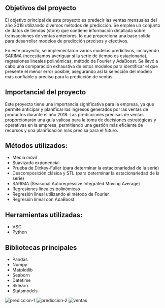 ## Objetivos del proyecto
El objetivo principal de este proyecto es predecir las ventas mensuales del año 2018 utilizando diversos métodos de predicción. Se emplea un conjunto de datos de tiendas (store) que contiene información detallada sobre transacciones de ventas anteriores, lo que proporciona una base sólida para desarrollar modelos de predicción precisos y efectivos.

En este proyecto, se implementaron varios modelos predictivos, incluyendo SARIMA (necesitamos averiguar si la serie de tiempo es estacionaria), regresiones lineales polinómicas, método de Fourier y AdaBoost. Se llevó a cabo una comparación exhaustiva de estos modelos para identificar el que presente el menor error posible, asegurando así la selección del modelo más confiable y preciso para la predicción de ventas.

## Importancial del proyecto
Este proyecto tiene una importancia significativa para la empresa, ya que permite anticipar y planificar los ingresos generados por las ventas de productos durante el año 2018. Las predicciones precisas de ventas proporcionarán una guía valiosa para la toma de decisiones estratégicas y operativas en la empresa, permitiendo una gestión más eficiente de recursos y una planificación más precisa para el futuro.

## Métodos utilizados:
- Media móvil
- Suavizado exponencial
- Prueba de Dickey-Fuller (para determinar la estacionariedad de la serie)
- Descomposición clásica y STL (para determinar la estacionariedad de la serie)
- SARIMA (Seasonal Autoregressive Integrated Moving Average)
- Regresiones lineales polinómicas
- Regresión lineal utilizando el método de Fourier
- Regresión lineal con AdaBoost

## Herramientas utilizadas:
- VSC
- Python

## Bibliotecas principales
- Pandas
- Numpy
- Matplotlib
- Seaborn
- Datetime
- Sklearn
- Statsmodels

![prediccion-1](https://github.com/toby5599/Proyecto-ventas/assets/131751919/a4724480-2d2a-4ffc-88bd-a0cba8330068)
![prediccion-2](https://github.com/toby5599/Proyecto-ventas/assets/131751919/720131e8-01ef-47ee-a0b3-2699e8327897)
![ventas](https://github.com/toby5599/Proyecto-ventas/assets/131751919/70f725d4-7cc0-49f9-af50-b2eed4212d7e)

